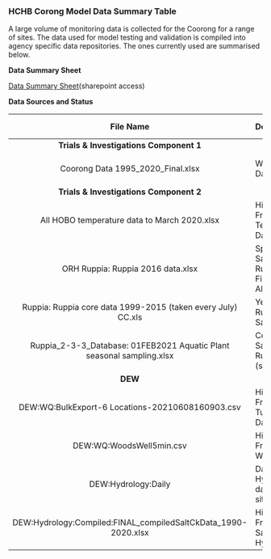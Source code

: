
### HCHB Corong Model Data Summary Table
A large volume of monitoring data is collected for the Coorong for a range of sites. The data used for model testing and validation is compiled into agency specific data repositories. The ones currently used are summarised below.


**Data Summary Sheet**

[Data Summary Sheet](https://sagov.sharepoint.com/:x:/r/teams/HCHBTIDataMgtandIntegration/Shared%20Documents/General/Coorong_Data_Summary.xlsx?d=weadc920cbd1445069975d2e8752aef09&csf=1&web=1&e=CGoQgO)(sharepoint access)



**Data Sources and Status**


| File Name | Description | Provider  | Provider Code | Date Range | Imported | Store |
|:---------:|:------------|:--------|:------------|:----------:|:--------:|:--------:|
|**Trials & Investigations Component 1**|
| Coorong Data 1995_2020_Final.xlsx | WQ Spot Data | UA | UA Collated | 1998 - 2019 | Yes | |
|**Trials & Investigations Component 2**|
| All HOBO temperature data to March 2020.xlsx| High Frequency Temperature Data | UA | UA Logger | 2019 - 2020 | Yes | |
| ORH Ruppia: Ruppia 2016 data.xlsx | Spot Sampling of Ruppia & Filamenous Algae | UA | UA Puppia ORH | 2016 | Pending | |
| Ruppia: Ruppia core data 1999-2015 (taken every July) CC.xls | Yearly Ruppia Spot Sampling | UA | UA Ruppia Hist | 1999 - 2015 | Pending | |
|Ruppia_2-3-3_Database: 01FEB2021 Aquatic Plant seasonal sampling.xlsx | Core Sampling of Ruppia (seasonal) | UA | UA Ruppia T&I | 2020 | Pending | |
|**DEW**|
| DEW:WQ:BulkExport-6 Locations-20210608160903.csv| High Frequency Turbdity Data| DEW | DEW Turb | 2009 - 2021 | Yes | |
| DEW:WQ:WoodsWell5min.csv| High Frequency WQ Data| DEW | DEW Sonde | 2009 - 2021 | Pending | |
| DEW:Hydrology:Daily| Daily Hydrology data at all sites | DEW | DEW | 1990 - 2021 | Yes | |
| DEW:Hydrology:Compiled:FINAL_compiledSaltCkData_1990-2020.xlsx| High Frequency Salt Creek Hydrology | DEW | DEW SC | 1990 - 2021 | Pending | |
